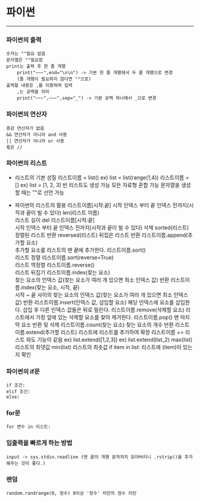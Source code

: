 # 파이썬
------------------------
### 파이썬의 출력
    숫자는 ""필요 없음
    문자열은 ""필요함
    print는 출력 후 한 줄 개행
        print("~~~",end="\n\n") -> 기본 한 줄 개행에서 두 줄 개행으로 변경
        (줄 개행이 필요하지 않다면 ""으로)
    출력할 내용은 ,를 이용하여 입력
        ,는 공백을 의미
        print("~~~",~~~",sep="_") -> 기본 공백 하나에서 _으로 변경

### 파이썬의 연산자
    증감 연산자가 없음
    && 연산자가 아니라 and 사용
    || 연산자가 아니라 or 사용
    몫은 //

### 파이썬의 리스트
* 리스트의 기본 성질
    리스트이름 = list()
        ex) list = list(range(1,4))
    리스트이름 = [] 
        ex) list = [1, 2, 3]
    빈 리스트도 생성 가능
    모든 자료형 혼합 가능
    문자열을 생성할 때는 ""로 선언 가능

* 파이썬의 리스트의 활용
    리스트이름[시작:끝]
        시작 인덱스 부터 끝 인덱스 전까지(시작과 끝이 빌 수 있다)
    len(리스트 이름)                        
        리스트 길이
    del 리스트이름[시작:끝]                  
        시작 인덱스 부터 끝 인덱스 전까지(시작과 끝이 빌 수 있다) 삭제
    sorted(리스트)
        정렬된 리스트 반환
    reversed(리스트)
        뒤집은 리스트 반환
    리스트이름.append(추가할 요소)           
        추가할 요소를 리스트의 맨 끝에 추가한다.
    리스트이름.sort()                       
        리스트 정렬
    리스트이름.sort(reverse=True)                       
        리스트 역정렬
    리스트이름.reverse()                    
        리스트 뒤집기
    리스트이름.index(찾는 요소)              
        찾는 요소의 인덱스 값(찾는 요소가 여러 개 있으면 최소 인덱스 값) 반환
    리스트이름.index(찾는 요소, 시작, 끝)     
        시작 ~ 끝 사이의 찾는 요소의 인덱스 값(찾는 요소가 여러 개 있으면 최소 인덱스 값) 반환
    리스트이름.insert(인덱스 값, 삽입할 요소) 
        해당 인덱스에 요소를 삽입한다. 삽입 후 다른 인덱스 값들은 뒤로 밀린다.
    리스트이름.remove(삭제할 요소)
        리스트에서 가장 앞에 있는 삭제할 요소를 찾아 제거한다.
    리스트이름.pop() 
        맨 마지막 요소 반환 및 삭제
    리스트이름.count(찾는 요소)
        찾는 요소의 개수 반환
    리스트이름.extend(추가할 리스트) 
        리스트에 리스트를 추가하여 확장
        리스트이름 += 리스트   와도 기능이 같음
        ex) list.extend([1,2,3])
        ex) list.extend(list_2)
    max(list)
        리스트의 최댓값
    min(list)
        리스트의 최솟값
    if item in list:
        리스트에 (item)이 있는 지 확인

### 파이썬의 if문
    if 조건:
    elif 조건:
    else:

### for문
    for 변수 in 리스트:

### 입출력을 빠르게 하는 방법
    input -> sys.stdin.readline (맨 끝의 개행 문자까지 읽어버리니 .rstrip()을 추가해주는 것이 좋다.)

### 랜덤
    random.randrange(0, 정수) 0이상 '정수' 미만의 정수 리턴